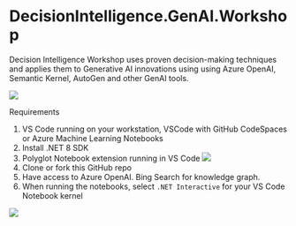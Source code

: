 # DecisionIntelligence.GenAI.Workshop
Decision Intelligence Workshop uses proven decision-making techniques and applies them to Generative AI innovations using using Azure OpenAI, Semantic Kernel, AutoGen and other GenAI tools.

![](https://raw.githubusercontent.com/bartczernicki/DecisionIntelligence.GenAI.Workshop/main/Images/DdecisionIntelligence2.png)

Requirements

1. VS Code running on your workstation, VSCode with GitHub CodeSpaces or Azure Machine Learning Notebooks
2. Install .NET 8 SDK
3. Polyglot Notebook extension running in VS Code
![](https://user-images.githubusercontent.com/547415/224161370-1c628967-ae0e-42b2-9c64-e3c1d7756f0b.png)
4. Clone or fork this GitHub repo
5. Have access to Azure OpenAI. Bing Search for knowledge graph.
6. When running the notebooks, select `.NET Interactive` for your VS Code Notebook kernel

![](https://user-images.githubusercontent.com/19276747/222540791-a054da73-a111-454f-9e93-251d620a0c2d.png)